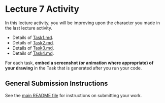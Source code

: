 # Lecture 7 Activity

In this lecture activity, you will be improving upon the character you made in the last lecture activity.

- Details of [Task1.md](Task1.md).
- Details of [Task2.md](Task2.md).
- Details of [Task3.md](Task3.md).
- Details of [Task4.md](Task4.md).

For each task, **embed a screenshot (or animation where appropriate) of your drawing** in the Task that is generated after you run your code.

## General Submission Instructions

See the [main README file](../../README.md) for instructions on submitting your work.
